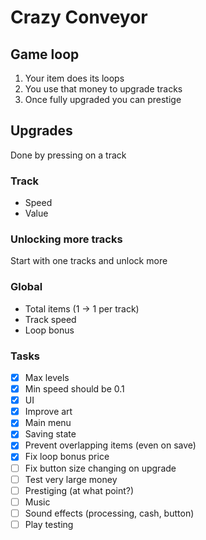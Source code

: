 # Crazy Conveyor

## Game loop

1. Your item does its loops
2. You use that money to upgrade tracks
3. Once fully upgraded you can prestige

## Upgrades
Done by pressing on a track

### Track
- Speed
- Value

### Unlocking more tracks
Start with one tracks and unlock more

### Global
- Total items (1 -> 1 per track)
- Track speed
- Loop bonus

### Tasks
- [x] Max levels
- [x] Min speed should be 0.1
- [x] UI
- [x] Improve art
- [x] Main menu
- [x] Saving state
- [x] Prevent overlapping items (even on save)
- [x] Fix loop bonus price
- [ ] Fix button size changing on upgrade
- [ ] Test very large money
- [ ] Prestiging (at what point?)
- [ ] Music
- [ ] Sound effects (processing, cash, button)
- [ ] Play testing
